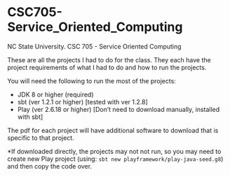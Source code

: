 # CSC705-Service_Oriented_Computing

NC State University. CSC 705 - Service Oriented Computing

These are all the projects I had to do for the class. They each have the project requirements of what I had to do and how to run the projects.

You will need the following to run the most of the projects:

- JDK 8 or higher (required)
- sbt (ver 1.2.1 or higher) [tested with ver 1.2.8]
- Play (ver 2.6.18 or higher) [Don’t need to download manually, installed with sbt]

The pdf for each project will have additional software to download that is specific to that project.

*If downloaded directly, the projects may not not run, so you may need to create new Play project (using: ```sbt new playframework/play-java-seed.g8```) and then copy the code over.
